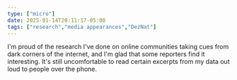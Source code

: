 ```yaml
---
type: ["micro"]
date: 2025-01-14T20:11:17-05:00
tags: ["research","media appearances","DezNat"]
---
```

I'm proud of the research I've done on online communities taking cues from dark corners of the internet, and I'm glad that some reporters find it interesting. It's still uncomfortable to read certain excerpts from my data out loud to people over the phone.
